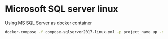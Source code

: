 # Microsoft SQL server linux

Using MS SQL Server as docker container

```bash
docker-compose -f compose-sqlserver2017-linux.yml -p project_name up -d
```